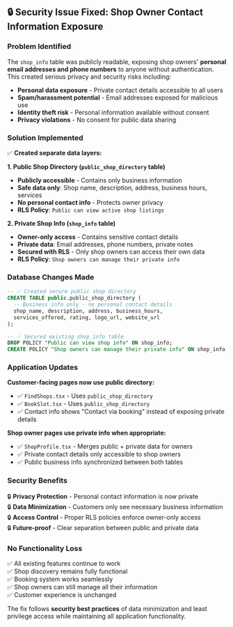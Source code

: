 ## 🔒 Security Issue Fixed: Shop Owner Contact Information Exposure

### **Problem Identified**
The `shop_info` table was publicly readable, exposing shop owners' **personal email addresses and phone numbers** to anyone without authentication. This created serious privacy and security risks including:

- **Personal data exposure** - Private contact details accessible to all users
- **Spam/harassment potential** - Email addresses exposed for malicious use  
- **Identity theft risk** - Personal information available without consent
- **Privacy violations** - No consent for public data sharing

### **Solution Implemented**

✅ **Created separate data layers:**

**1. Public Shop Directory (`public_shop_directory` table)**
- **Publicly accessible** - Contains only business information
- **Safe data only**: Shop name, description, address, business hours, services
- **No personal contact info** - Protects owner privacy
- **RLS Policy**: `Public can view active shop listings`

**2. Private Shop Info (`shop_info` table)** 
- **Owner-only access** - Contains sensitive contact details
- **Private data**: Email addresses, phone numbers, private notes
- **Secured with RLS** - Only shop owners can access their own data
- **RLS Policy**: `Shop owners can manage their private info`

### **Database Changes Made**

```sql
-- ✅ Created secure public shop directory
CREATE TABLE public.public_shop_directory (
  -- Business info only - no personal contact details
  shop_name, description, address, business_hours, 
  services_offered, rating, logo_url, website_url
);

-- ✅ Secured existing shop_info table  
DROP POLICY "Public can view shop info" ON shop_info;
CREATE POLICY "Shop owners can manage their private info" ON shop_info;
```

### **Application Updates**

**Customer-facing pages now use public directory:**
- ✅ `FindShops.tsx` - Uses `public_shop_directory` 
- ✅ `BookSlot.tsx` - Uses `public_shop_directory`
- ✅ Contact info shows "Contact via booking" instead of exposing private details

**Shop owner pages use private info when appropriate:**
- ✅ `ShopProfile.tsx` - Merges public + private data for owners
- ✅ Private contact details only accessible to shop owners
- ✅ Public business info synchronized between both tables

### **Security Benefits**

🔒 **Privacy Protection** - Personal contact information is now private  
🔒 **Data Minimization** - Customers only see necessary business information  
🔒 **Access Control** - Proper RLS policies enforce owner-only access  
🔒 **Future-proof** - Clear separation between public and private data  

### **No Functionality Loss**

✅ All existing features continue to work  
✅ Shop discovery remains fully functional  
✅ Booking system works seamlessly  
✅ Shop owners can still manage all their information  
✅ Customer experience is unchanged  

The fix follows **security best practices** of data minimization and least privilege access while maintaining all application functionality.